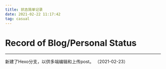 ```yaml
---
title: 状态简单记录
date: 2021-02-22 11:17:42
tag: casual
---
```




# Record of Blog/Personal Status

---

新建了Hexo分支，以供多端编辑和上传post。  （2021-02-23）